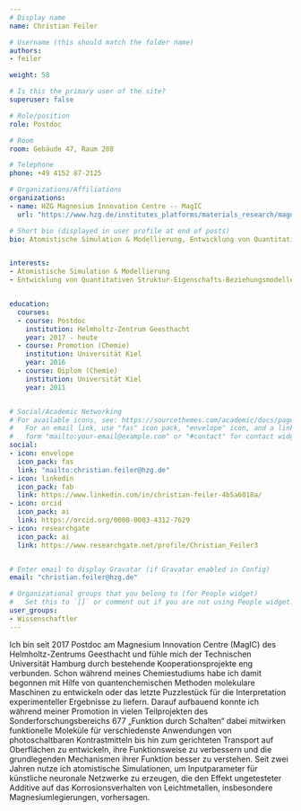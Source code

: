 ```yaml
---
# Display name
name: Christian Feiler

# Username (this should match the folder name)
authors:
- feiler

weight: 58

# Is this the primary user of the site?
superuser: false

# Role/position
role: Postdoc

# Room
room: Gebäude 47, Raum 208

# Telephone
phone: +49 4152 87-2125

# Organizations/Affiliations
organizations:
- name: HZG Magnesium Innovation Centre -- MagIC
  url: "https://www.hzg.de/institutes_platforms/materials_research/magnesium_technology/"

# Short bio (displayed in user profile at end of posts)
bio: Atomistische Simulation & Modellierung, Entwicklung von Quantitativen Struktur-Eigenschafts-Beziehungsmodellen 


interests:
- Atomistische Simulation & Modellierung
- Entwicklung von Quantitativen Struktur-Eigenschafts-Beziehungsmodellen 


education:
  courses:
  - course: Postdoc
    institution: Helmholtz-Zentrum Geesthacht
    year: 2017 - heute
  - course: Promotion (Chemie)
    institution: Universität Kiel
    year: 2016
  - course: Diplom (Chemie)
    institution: Universität Kiel
    year: 2011


# Social/Academic Networking
# For available icons, see: https://sourcethemes.com/academic/docs/page-builder/#icons
#   For an email link, use "fas" icon pack, "envelope" icon, and a link in the
#   form "mailto:your-email@example.com" or "#contact" for contact widget.
social:
- icon: envelope
  icon_pack: fas
  link: "mailto:christian.feiler@hzg.de"
- icon: linkedin
  icon_pack: fab
  link: https://www.linkedin.com/in/christian-feiler-4b5a6018a/
- icon: orcid
  icon_pack: ai
  link: https://orcid.org/0000-0003-4312-7629
- icon: researchgate
  icon_pack: ai
  link: https://www.researchgate.net/profile/Christian_Feiler3


# Enter email to display Gravatar (if Gravatar enabled in Config)
email: "christian.feiler@hzg.de"

# Organizational groups that you belong to (for People widget)
#   Set this to `[]` or comment out if you are not using People widget.
user_groups:
- Wissenschaftler
---
```


Ich bin seit 2017 Postdoc am Magnesium Innovation Centre (MagIC) des Helmholtz-Zentrums Geesthacht und fühle mich der Technischen Universität Hamburg durch bestehende Kooperationsprojekte eng verbunden. Schon während meines Chemiestudiums habe ich damit begonnen mit Hilfe von quantenchemischen Methoden molekulare Maschinen zu entwickeln oder das letzte Puzzlestück für die Interpretation experimenteller Ergebnisse zu liefern. Darauf aufbauend konnte ich während meiner Promotion in vielen Teilprojekten des Sonderforschungsbereichs 677 „Funktion durch Schalten“ dabei mitwirken funktionelle Moleküle für verschiedenste Anwendungen von photoschaltbaren Kontrastmitteln bis hin zum gerichteten Transport auf Oberflächen zu entwickeln, ihre Funktionsweise zu verbessern und die grundlegenden Mechanismen ihrer Funktion besser zu verstehen. Seit zwei Jahren nutze ich atomistische Simulationen, um Inputparameter für künstliche neuronale Netzwerke zu erzeugen, die den Effekt ungetesteter Additive auf das Korrosionsverhalten von Leichtmetallen, insbesondere Magnesiumlegierungen, vorhersagen. 


